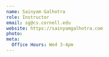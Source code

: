 ```yaml
---
name: Sainyam Galhotra
role: Instructor
email: sg@cs.cornell.edu
website: https://sainyamgalhotra.com
photo: 
meta:
  Office Hours: Wed 3-4pm
---
```

